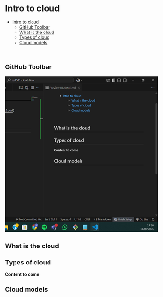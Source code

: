 # Intro to cloud

- [Intro to cloud](#intro-to-cloud)
  - [GitHub Toolbar](#github-toolbar)
  - [What is the cloud](#what-is-the-cloud)
  - [Types of cloud](#types-of-cloud)
  - [Cloud models](#cloud-models)

<br>

## GitHub Toolbar

![github-toolbar](../images/github-toolbar.png)

## What is the cloud

## Types of cloud

**Content to come**

## Cloud models

